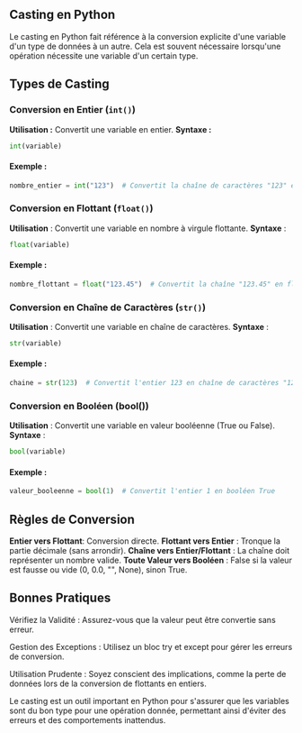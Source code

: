 ## Casting en Python

Le casting en Python fait référence à la conversion explicite d'une variable d'un type de données à un autre. Cela est souvent nécessaire lorsqu'une opération nécessite une variable d'un certain type.

## Types de Casting

### Conversion en Entier (```int()```)
**Utilisation :** Convertit une variable en entier.
**Syntaxe :**
  ```python
  int(variable)
```
#### Exemple :

```python
nombre_entier = int("123")  # Convertit la chaîne de caractères "123" en entier 123
```

### Conversion en Flottant (```float()```)

**Utilisation** : Convertit une variable en nombre à virgule flottante.
**Syntaxe** :

```python
float(variable)
```

#### Exemple :

```python
nombre_flottant = float("123.45")  # Convertit la chaîne "123.45" en flottant 123.45
```

### Conversion en Chaîne de Caractères (```str()```)

**Utilisation** : Convertit une variable en chaîne de caractères.
**Syntaxe** :

```python
str(variable)
```
#### Exemple :

```python
chaine = str(123)  # Convertit l'entier 123 en chaîne de caractères "123"
```
### Conversion en Booléen (bool())

**Utilisation** : Convertit une variable en valeur booléenne (True ou False).
**Syntaxe** :

```python
bool(variable)
```
#### Exemple :

```python
valeur_booleenne = bool(1)  # Convertit l'entier 1 en booléen True
```

## Règles de Conversion

**Entier vers Flottant**: Conversion directe.
**Flottant vers Entier** : Tronque la partie décimale (sans arrondir).
**Chaîne vers Entier/Flottant** : La chaîne doit représenter un nombre valide.
**Toute Valeur vers Booléen** : False si la valeur est fausse ou vide (0, 0.0, "", None), sinon True.



## Bonnes Pratiques

Vérifiez la Validité : Assurez-vous que la valeur peut être convertie sans erreur.

Gestion des Exceptions : Utilisez un bloc try et except pour gérer les erreurs de conversion.

Utilisation Prudente : Soyez conscient des implications, comme la perte de données lors de la conversion de flottants en entiers.



Le casting est un outil important en Python pour s'assurer que les variables sont du bon type pour une opération donnée, permettant ainsi d'éviter des erreurs et des comportements inattendus.
